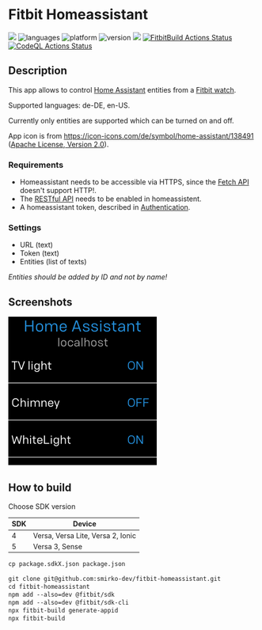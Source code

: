 # Fitbit Homeassistant

[![](https://img.shields.io/badge/Fitbit%20App%20Gallery-%2300B0B9?style=flat&logo=fitbit&logoColor=white)](https://gallery.fitbit.com/details/158edb1c-f748-4dbf-a682-b9dae2b74457)
![languages](https://img.shields.io/badge/languages-JavaScript%20|%20CSS-blue)
![platform](https://img.shields.io/badge/platforms-Ionic%20|%20Versa%20|%20Versa%202%20|%20Versa%20Lite%20|%20Versa%203%20|%20Sense-silver)
![version](https://img.shields.io/badge/version-%200.3.0-green)
[![](https://img.shields.io/badge/license-MIT-green)](https://github.com/smirko-dev/fitbit-homeassistant/blob/main/LICENSE)
[![FitbitBuild Actions Status](https://github.com/smirko-dev/fitbit-homeassistant/workflows/FitbitBuild/badge.svg)](https://github.com/smirko-dev/fitbit-homeassistant/actions)
[![CodeQL Actions Status](https://github.com/smirko-dev/fitbit-homeassistant/workflows/CodeQL/badge.svg)](https://github.com/smirko-dev/fitbit-homeassistant/actions)

## Description

This app allows to control [Home Assistant](https://www.home-assistant.io/) entities from a [Fitbit watch](https://www.fitbit.com/global/eu/home).

Supported languages: de-DE, en-US.

Currently only entities are supported which can be turned on and off.

App icon is from https://icon-icons.com/de/symbol/home-assistant/138491 ([Apache License, Version 2.0](https://www.apache.org/licenses/LICENSE-2.0)).

### Requirements

- Homeassistant needs to be accessible via HTTPS, since the [Fetch API](https://dev.fitbit.com/build/reference/companion-api/fetch/) doesn't support HTTP!.
- The [RESTful API](https://www.home-assistant.io/integrations/api/) needs to be enabled in homeassistent.
- A homeassistant token, described in [Authentication](https://www.home-assistant.io/docs/authentication/).

### Settings

- URL (text)
- Token (text)
- Entities (list of texts)

*Entities should be added by ID and not by name!*

## Screenshots

![App](screenshots/app.png)

## How to build

Choose SDK version

| SDK | Device                            |
|-----|-----------------------------------|
| 4   | Versa, Versa Lite, Versa 2, Ionic |
| 5   | Versa 3, Sense                    |

```
cp package.sdkX.json package.json
```

```
git clone git@github.com:smirko-dev/fitbit-homeassistant.git
cd fitbit-homeassistant
npm add --also=dev @fitbit/sdk
npm add --also=dev @fitbit/sdk-cli
npx fitbit-build generate-appid
npx fitbit-build
```
